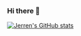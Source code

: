 ### Hi there 👋

<!--
**Trifall/Trifall** is a ✨ _special_ ✨ repository because its `README.md` (this file) appears on your GitHub profile.

Here are some ideas to get you started:

- 🔭 I’m currently working on ...
- 🌱 I’m currently learning ...
- 👯 I’m looking to collaborate on ...
- 🤔 I’m looking for help with ...
- 💬 Ask me about ...
- 📫 How to reach me: ...
- 😄 Pronouns: ...
- ⚡ Fun fact: ...



[![Readme Card](https://github-readme-stats.vercel.app/api/pin/?username=trifall&repo=Source_Scrambler&theme=radical)](https://github.com/anuraghazra/github-readme-stats)
https://github.com/anuraghazra/github-readme-stats/blob/master/themes/README.md

-->

[![Jerren's GitHub stats](https://github-readme-stats.vercel.app/api?username=Trifall&count_private=true&show_icons=true&theme=radical&hide=stars,prs,issues,contribs)](https://github.com/anuraghazra/github-readme-stats)
